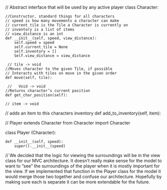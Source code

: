 // Abstract interface that will be used  by any active player
class Character:

    //Constructor, standard things for all characters
    // speed is how many movements a character can make
    // current_tile is the Tile a Character is currently on
    // inventory is a list of items
    // view_distance is an int
    def __init__(self, speed, view_distance):
        self.speed = speed
        self.current_tile = None
        self.inventory = [] 
        Self.view_distance = view_distance

     // tile -> void
    //Moves character to the given Tile, if possible
    // Interacts with tiles on move in the given order 
    def move(self, tile):
      
     //   Void -> void
    //Returns character’s current position
    def get_char_position(self):
    
    // item -> void 
   // adds an item to this characters inventory
    def add_to_inventory(self, item):
   

// Player extends Character
from Character import Character

class Player (Character):

    def __init__(self, speed):
        super().__init__(speed)


// We decided that the logic for viewing the surroundings will be in the view class for our MVC architecture. It doesn’t really make sense for the model to want to “see” the surroundings of the player when it is mostly important for the view. If we implemented that function in the Player class for the model it would merge those two together and confuse our architecture. Hopefully by making sure each is separate it can be more extendable for the future.
